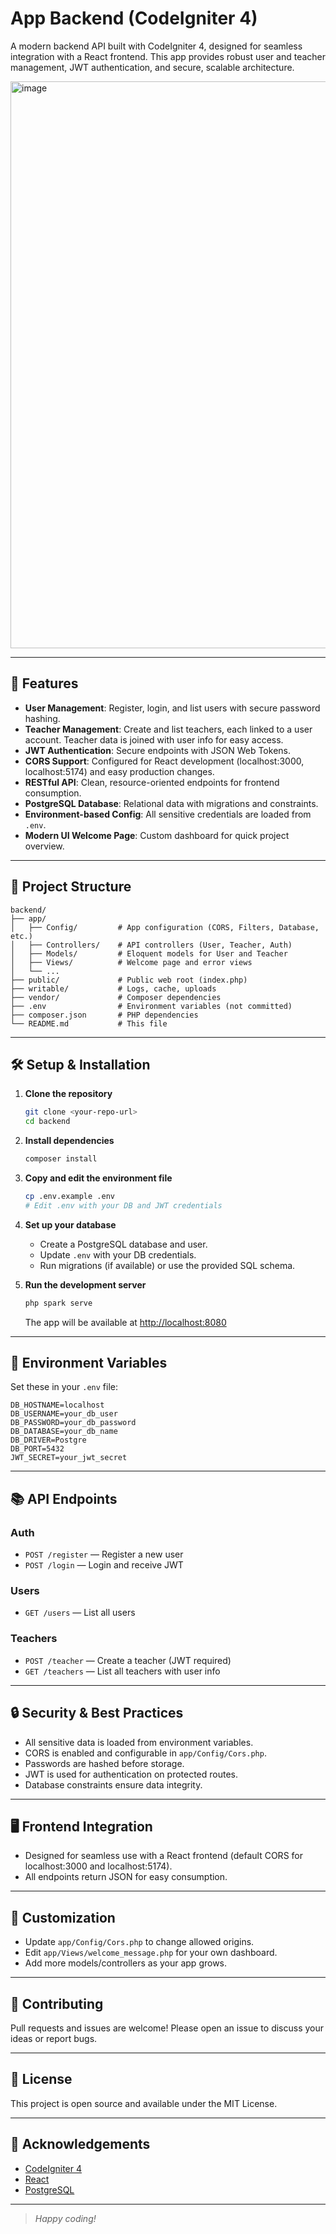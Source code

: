 # App Backend (CodeIgniter 4)

A modern backend API built with CodeIgniter 4, designed for seamless integration with a React frontend. This app provides robust user and teacher management, JWT authentication, and secure, scalable architecture.


<img width="1897" height="907" alt="image" src="https://github.com/user-attachments/assets/f6366f31-e2fe-422c-865d-b8325ff5c616" />

---

## 🚀 Features

- **User Management**: Register, login, and list users with secure password hashing.
- **Teacher Management**: Create and list teachers, each linked to a user account. Teacher data is joined with user info for easy access.
- **JWT Authentication**: Secure endpoints with JSON Web Tokens.
- **CORS Support**: Configured for React development (localhost:3000, localhost:5174) and easy production changes.
- **RESTful API**: Clean, resource-oriented endpoints for frontend consumption.
- **PostgreSQL Database**: Relational data with migrations and constraints.
- **Environment-based Config**: All sensitive credentials are loaded from `.env`.
- **Modern UI Welcome Page**: Custom dashboard for quick project overview.

---

## 📂 Project Structure

```
backend/
├── app/
│   ├── Config/         # App configuration (CORS, Filters, Database, etc.)
│   ├── Controllers/    # API controllers (User, Teacher, Auth)
│   ├── Models/         # Eloquent models for User and Teacher
│   ├── Views/          # Welcome page and error views
│   └── ...
├── public/             # Public web root (index.php)
├── writable/           # Logs, cache, uploads
├── vendor/             # Composer dependencies
├── .env                # Environment variables (not committed)
├── composer.json       # PHP dependencies
└── README.md           # This file
```

---

## 🛠️ Setup & Installation

1. **Clone the repository**
   ```bash
   git clone <your-repo-url>
   cd backend
   ```

2. **Install dependencies**
   ```bash
   composer install
   ```

3. **Copy and edit the environment file**
   ```bash
   cp .env.example .env
   # Edit .env with your DB and JWT credentials
   ```

4. **Set up your database**
   - Create a PostgreSQL database and user.
   - Update `.env` with your DB credentials.
   - Run migrations (if available) or use the provided SQL schema.

5. **Run the development server**
   ```bash
   php spark serve
   ```
   The app will be available at [http://localhost:8080](http://localhost:8080)

---

## 🔑 Environment Variables

Set these in your `.env` file:
```
DB_HOSTNAME=localhost
DB_USERNAME=your_db_user
DB_PASSWORD=your_db_password
DB_DATABASE=your_db_name
DB_DRIVER=Postgre
DB_PORT=5432
JWT_SECRET=your_jwt_secret
```

---

## 📚 API Endpoints

### Auth
- `POST /register` — Register a new user
- `POST /login` — Login and receive JWT

### Users
- `GET /users` — List all users

### Teachers
- `POST /teacher` — Create a teacher (JWT required)
- `GET /teachers` — List all teachers with user info

---

## 🔒 Security & Best Practices
- All sensitive data is loaded from environment variables.
- CORS is enabled and configurable in `app/Config/Cors.php`.
- Passwords are hashed before storage.
- JWT is used for authentication on protected routes.
- Database constraints ensure data integrity.

---

## 🖥️ Frontend Integration
- Designed for seamless use with a React frontend (default CORS for localhost:3000 and localhost:5174).
- All endpoints return JSON for easy consumption.

---

## 📝 Customization
- Update `app/Config/Cors.php` to change allowed origins.
- Edit `app/Views/welcome_message.php` for your own dashboard.
- Add more models/controllers as your app grows.

---

## 🤝 Contributing
Pull requests and issues are welcome! Please open an issue to discuss your ideas or report bugs.

---

## 📄 License
This project is open source and available under the MIT License.

---

## 🙏 Acknowledgements
- [CodeIgniter 4](https://codeigniter.com/)
- [React](https://react.dev/)
- [PostgreSQL](https://www.postgresql.org/)

---

> _Happy coding!_
